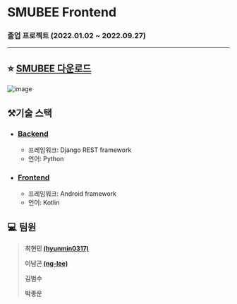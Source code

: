 # SMUBEE Frontend

### 졸업 프로젝트 (2022.01.02 ~ 2022.09.27)

---
## :star: [SMUBEE 다운로드](https://play.google.com/store/apps/details?id=com.smu.sumubee)

![image](https://user-images.githubusercontent.com/63601183/191902648-c8414611-a5e0-42fe-bc19-585b515b7bb2.PNG)

## ⚒️기술 스택

* ### [Backend](https://github.com/hyunmin0317/SMUBEE-BE)
    * 프레임워크: Django REST framework
    * 언어: Python
* ### [Frontend](https://github.com/hyunmin0317/SMUBEE-FE)
    * 프레임워크: Android framework
    * 언어: Kotlin

## :computer: 팀원 

> **최현민 [(hyunmin0317)](https://github.com/hyunmin0317)**
>
> **이남곤 [(ng-lee)](https://github.com/ng-lee)**
> 
> **김범수** 
> 
> **박종운**
